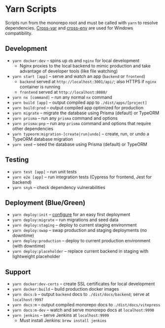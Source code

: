 # Yarn Scripts

Scripts run from the monorepo root and must be called with `yarn` to resolve dependencies. [Cross-var](https://www.npmjs.com/package/cross-var) and [cross-env](https://www.npmjs.com/package/cross-env) are used for Windows compatibility.

## Development

-   `yarn docker:dev` – spins up `db` and `nginx` for local development
    -   Nginx proxies to the local backend to mimic production and take advantage of developer tools (like file watching)
-   `yarn start [app]` – serve and watch an app (`backend` or `frontend`)
    -   `backend` served at `http://localhost:3001/api/`; also HTTPS if `nginx` container is running
    -   `frontend` served at `http://localhost:8080/`
-   `yarn nx [command]` – run any normal `nx` command
-   `yarn build [app]` – output compiled app to `./dist/apps/[project]`
-   `yarn build:prod` – output compiled app optimized for production
-	`yarn migrate` – migrate the database using Prisma (default) or TypeORM
-   `yarn prisma` – run any `prisma` command and options
-   `yarn prisma:pnp` – run any `prisma` command and options that require other dependencies
-   `yarn typeorm:migration-[create|run|undo]` – create, run, or undo a TypeORM database migration
-   `yarn seed` – seed the database using Prisma (default) or TypeORM

## Testing

-   `yarn test [app]` – run unit tests
-   `yarn e2e [app]` – run integration tests (Cypress for frontend, Jest for backend)
-   `yarn snyk` – check dependency vulnerabilities

## Deployment (Blue/Green)

-   `yarn deploy:init` – [configure](../guide/deploy.md#configure) for an easy first deployment
-   `yarn deploy:migrate` – run migrations and seed data
-   `yarn deploy:staging` – deploy to current staging environment
-   `yarn deploy:swap` – swap production and staging deployments (no downtime)
-   `yarn deploy:production` – deploy to current production environment (with downtime)
-   `yarn deploy:placeholder` – replace current backend in staging with lightweight placeholder

## Support

-   `yarn docker:dev-certs` – create SSL certificates for local development
-   `yarn docker:build` – build production docker images
-   `yarn docs:b` – output `backend` docs to `./dist/docs/backend`; serve at `localhost:9997`
-   `yarn docs:m` – output compiled monorepo docs to `./dist/docs/vitepress`
-   `yarn docs:m-dev` – watch and serve monorepo docs at `localhost:9998`
-   `yarn jenkins` – serve Jenkins at `localhost:9999`
    -   Must install Jenkins: `brew install jenkins`
